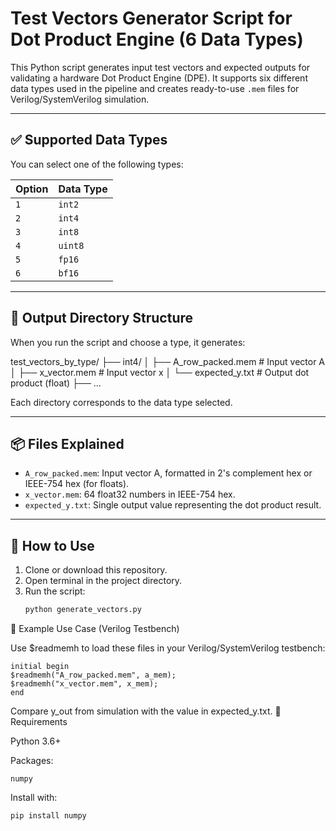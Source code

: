 # Test Vectors Generator Script for Dot Product Engine (6 Data Types)

This Python script generates input test vectors and expected outputs for validating a hardware Dot Product Engine (DPE). It supports six different data types used in the pipeline and creates ready-to-use `.mem` files for Verilog/SystemVerilog simulation.

---

## ✅ Supported Data Types

You can select one of the following types:

| Option | Data Type |
|--------|------------|
| `1`    | `int2`     |
| `2`    | `int4`     |
| `3`    | `int8`     |
| `4`    | `uint8`    |
| `5`    | `fp16`     |
| `6`    | `bf16`     |

---

## 📁 Output Directory Structure

When you run the script and choose a type, it generates:

test_vectors_by_type/
├── int4/
│ ├── A_row_packed.mem # Input vector A
│ ├── x_vector.mem # Input vector x
│ └── expected_y.txt # Output dot product (float)
├── ...


Each directory corresponds to the data type selected.

---

## 📦 Files Explained

- `A_row_packed.mem`: Input vector A, formatted in 2's complement hex or IEEE-754 hex (for floats).
- `x_vector.mem`: 64 float32 numbers in IEEE-754 hex.
- `expected_y.txt`: Single output value representing the dot product result.

---

## 🚀 How to Use

1. Clone or download this repository.
2. Open terminal in the project directory.
3. Run the script:
   ```bash
   python generate_vectors.py


🔬 Example Use Case (Verilog Testbench)

Use $readmemh to load these files in your Verilog/SystemVerilog testbench:

    initial begin
    $readmemh("A_row_packed.mem", a_mem);
    $readmemh("x_vector.mem", x_mem);
    end


Compare y_out from simulation with the value in expected_y.txt.
📌 Requirements

Python 3.6+

Packages:

    numpy

Install with:

    pip install numpy


